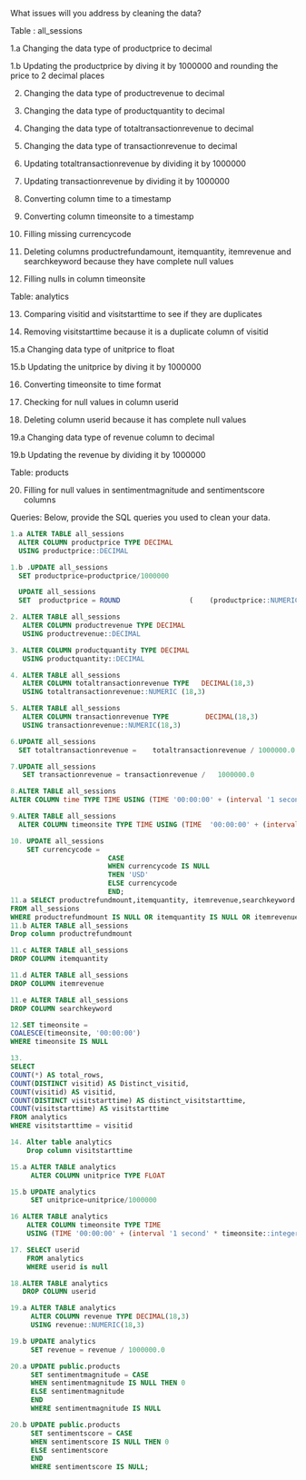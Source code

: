 What issues will you address by cleaning the data?

Table : all_sessions

1.a Changing the data type of productprice to decimal 

1.b Updating the productprice by diving it by 1000000 and rounding the price to 2 decimal places

2. Changing the data type of productrevenue to decimal

3. Changing the data type of productquantity to decimal

4. Changing the data type of totaltransactionrevenue to decimal

5. Changing the data type of transactionrevenue to decimal

6. Updating totaltransactionrevenue by dividing it by 1000000

7. Updating transactionrevenue by dividing it by 1000000

8. Converting column time to a timestamp

9. Converting column timeonsite to a timestamp

10. Filling missing currencycode 

11. Deleting columns productrefundamount, itemquantity, itemrevenue and searchkeyword because they have complete null values

12. Filling nulls in column timeonsite

Table: analytics

13. Comparing visitid and visitstarttime to see if they are duplicates

14. Removing visitstarttime because it is a duplicate column of visitid

15.a Changing data type of  unitprice to float

15.b Updating the unitprice by diving it by 1000000 


16. Converting timeonsite to time format

17. Checking for null values in column userid

18. Deleting column userid because it has complete null values

19.a Changing data type of revenue column to decimal

19.b Updating the revenue by dividing it by 1000000

Table: products

20. Filling for null values in sentimentmagnitude and sentimentscore columns

Queries:
Below, provide the SQL queries you used to clean your data.

~~~sql
1.a ALTER TABLE all_sessions
  ALTER COLUMN productprice TYPE DECIMAL
  USING productprice::DECIMAL

1.b .UPDATE all_sessions
  SET productprice=productprice/1000000

  UPDATE all_sessions
  SET  productprice = ROUND                 (    (productprice::NUMERIC,2)

2. ALTER TABLE all_sessions 
   ALTER COLUMN productrevenue TYPE DECIMAL
   USING productrevenue::DECIMAL

3. ALTER COLUMN productquantity TYPE DECIMAL
   USING productquantity::DECIMAL

4. ALTER TABLE all_sessions
   ALTER COLUMN totaltransactionrevenue TYPE   DECIMAL(18,3)
   USING totaltransactionrevenue::NUMERIC (18,3)

5. ALTER TABLE all_sessions
   ALTER COLUMN transactionrevenue TYPE         DECIMAL(18,3)
   USING transactionrevenue::NUMERIC(18,3)

6.UPDATE all_sessions
  SET totaltransactionrevenue =    totaltransactionrevenue / 1000000.0

7.UPDATE all_sessions
   SET transactionrevenue = transactionrevenue /   1000000.0

8.ALTER TABLE all_sessions
ALTER COLUMN time TYPE TIME USING (TIME '00:00:00' + (interval '1 second' * time::integer))

9.ALTER TABLE all_sessions
  ALTER COLUMN timeonsite TYPE TIME USING (TIME  '00:00:00' + (interval '1 second' * timeonsite ::integer))

10. UPDATE all_sessions
    SET currencycode = 
                        CASE
                        WHEN currencycode IS NULL 
                        THEN 'USD'
                        ELSE currencycode
                        END;
11.a SELECT productrefundmount,itemquantity, itemrevenue,searchkeyword 
FROM all_sessions
WHERE productrefundmount IS NULL OR itemquantity IS NULL OR itemrevenue IS NULL OR searchkeyword IS NULL
11.b ALTER TABLE all_sessions
Drop column productrefundmount

11.c ALTER TABLE all_sessions
DROP COLUMN itemquantity

11.d ALTER TABLE all_sessions
DROP COLUMN itemrevenue

11.e ALTER TABLE all_sessions
DROP COLUMN searchkeyword

12.SET timeonsite = 
COALESCE(timeonsite, '00:00:00')
WHERE timeonsite IS NULL

13.
SELECT
COUNT(*) AS total_rows,
COUNT(DISTINCT visitid) AS Distinct_visitid,
COUNT(visitid) AS visitid,
COUNT(DISTINCT visitstarttime) AS distinct_visitstarttime,
COUNT(visitstarttime) AS visitstarttime
FROM analytics 
WHERE visitstarttime = visitid

14. Alter table analytics
    Drop column visitstarttime

15.a ALTER TABLE analytics
     ALTER COLUMN unitprice TYPE FLOAT

15.b UPDATE analytics
     SET unitprice=unitprice/1000000

16 ALTER TABLE analytics
    ALTER COLUMN timeonsite TYPE TIME 
    USING (TIME '00:00:00' + (interval '1 second' * timeonsite::integer))

17. SELECT userid 
    FROM analytics
    WHERE userid is null

18.ALTER TABLE analytics
   DROP COLUMN userid

19.a ALTER TABLE analytics
     ALTER COLUMN revenue TYPE DECIMAL(18,3)
     USING revenue::NUMERIC(18,3)

19.b UPDATE analytics
     SET revenue = revenue / 1000000.0

20.a UPDATE public.products
     SET sentimentmagnitude = CASE
     WHEN sentimentmagnitude IS NULL THEN 0 
     ELSE sentimentmagnitude 
     END
     WHERE sentimentmagnitude IS NULL

20.b UPDATE public.products
     SET sentimentscore = CASE
     WHEN sentimentscore IS NULL THEN 0 
     ELSE sentimentscore 
     END
     WHERE sentimentscore IS NULL;


~~~